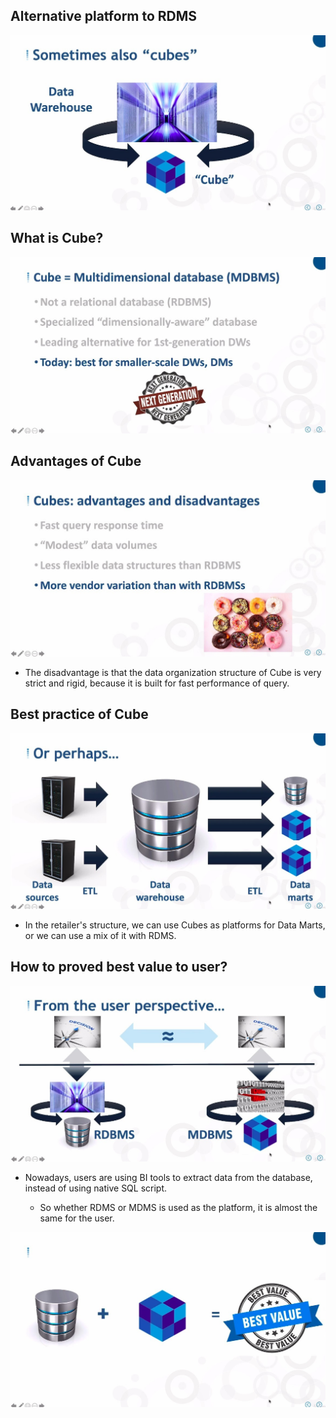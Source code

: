 ## **Alternative platform to RDMS**

![Alt sometimes replace RDMS with MDMS 'cube'](pic/01.jpg)

## **What is Cube?**

![Alt What is cube](pic/02.jpg)

## **Advantages of Cube**

![Alt advantages](pic/03.jpg)

- The disadvantage is that the data organization structure of Cube is very strict and rigid, because it is built for fast performance of query.

## **Best practice of Cube**

![Alt or perhaps](pic/04.jpg)

- In the retailer's structure, we can use Cubes as platforms for Data Marts, or we can use a mix of it with RDMS.

## **How to proved best value to user?**

![Alt user perspective](pic/05.jpg)

- Nowadays, users are using BI tools to extract data from the database, instead of using native SQL script.

  - So whether RDMS or MDMS is used as the platform, it is almost the same for the user.

![Alt best value](pic/06.jpg)
